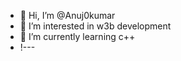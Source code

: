 - 👋 Hi, I’m @Anuj0kumar
- 👀 I’m interested in w3b development
- 🌱 I’m currently learning c++
- !---
  
